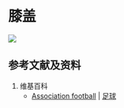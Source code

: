 # 膝盖

![](/images/在解剖学基础下进行身体锻炼/足球运动过程中的肌肉受力原理/颠球/膝盖/1a1.jpg)

## 参考文献及资料

1. 维基百科
	- [Association football](https://en.wikipedia.org/wiki/Association_football) | [足球](https://zh.wikipedia.org/wiki/%E8%B6%B3%E7%90%83)


